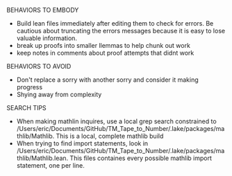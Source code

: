BEHAVIORS TO EMBODY
- Build lean files immediately after editing them to check for errors. Be cautious about truncating the errors messages because it is easy to lose valuable information.
- break up proofs into smaller llemmas to help chunk out work
- keep notes in comments about proof attempts that didnt work

BEHAVIORS TO AVOID
- Don't replace a sorry with another sorry and consider it making progress
- Shying away from complexity


SEARCH TIPS
- When making mathlin inquires, use a local grep search constrained to /Users/eric/Documents/GitHub/TM_Tape_to_Number/.lake/packages/mathlib/Mathlib. This is a local, complete mathlib build
- When trying to find import statements, look in /Users/eric/Documents/GitHub/TM_Tape_to_Number/.lake/packages/mathlib/Mathlib.lean. This files containes every possible mathlib import statement, one per line. 